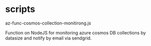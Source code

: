 # scripts

az-func-cosmos-collection-monitirong.js

Function on NodeJS for monitoring azure cosmos DB collections by datasize
and notify by email via sendgrid.
